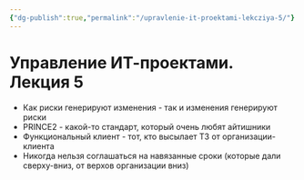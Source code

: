 ```yaml
---
{"dg-publish":true,"permalink":"/upravlenie-it-proektami-lekcziya-5/"}
---
```


# Управление ИТ-проектами. Лекция 5

- Как риски генерируют изменения - так и изменения генерируют риски
- PRINCE2 - какой-то стандарт, который очень любят айтишники
- Функциональный клиент - тот, кто высылает ТЗ от организации-клиента
- Никогда нельзя соглашаться на навязанные сроки (которые дали сверху-вниз, от верхов организации вниз)